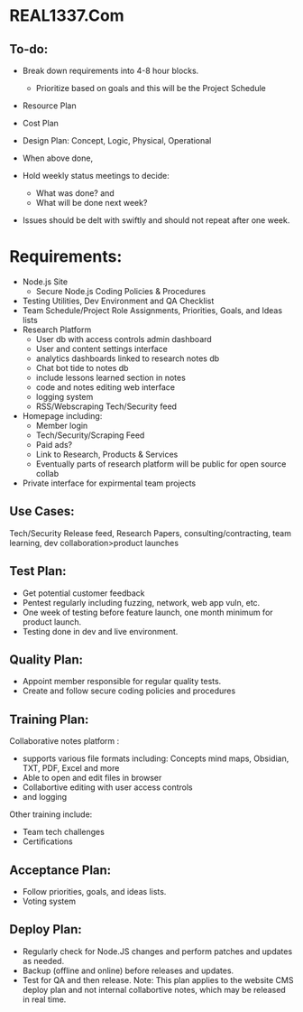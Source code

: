 # REAL1337.Com 

To-do:
------
- Break down requirements into 4-8 hour blocks.
    - Prioritize based on goals and this will be the Project Schedule
- Resource Plan
- Cost Plan
- Design Plan: Concept, Logic, Physical, Operational

- When above done,
- Hold weekly status meetings to decide:
  - What was done? and
  - What will be done next week?
- Issues should be delt with swiftly and should not repeat after one week.

Requirements:
=============
- Node.js Site
  - Secure Node.js Coding Policies & Procedures
- Testing Utilities, Dev Environment and QA Checklist
- Team Schedule/Project Role Assignments, Priorities, Goals, and Ideas lists
- Research Platform
  - User db with access controls admin dashboard
  - User and content settings interface
  - analytics dashboards linked to research notes db
  - Chat bot tide to notes db
  - include lessons learned section in notes
  - code and notes editing web interface
  - logging system
  - RSS/Webscraping Tech/Security feed
- Homepage including:
  - Member login
  - Tech/Security/Scraping Feed
  - Paid ads?
  - Link to Research, Products & Services
  - Eventually parts of research platform will be public for open source collab
- Private interface for expirmental team projects

Use Cases:
----------
Tech/Security Release feed, Research Papers, consulting/contracting, team learning, dev collaboration>product launches


Test Plan:
----------
- Get potential customer feedback
- Pentest regularly including fuzzing, network, web app vuln, etc.
- One week of testing before feature launch, one month minimum for product launch.
- Testing done in dev and live environment.


Quality Plan:
-------------
- Appoint member responsible for regular quality tests.
- Create and follow secure coding policies and procedures


Training Plan:
--------------
Collaborative notes platform :
 - supports various file formats including: Concepts mind maps, Obsidian, TXT, PDF, Excel and more
 - Able to open and edit files in browser
 - Collabortive editing with user access controls
 - and logging

Other training include:
 - Team tech challenges
 - Certifications
   

Acceptance Plan:
----------------
- Follow priorities, goals, and ideas lists.
- Voting system


Deploy Plan:
------------
- Regularly check for Node.JS changes and perform patches and updates as needed.
- Backup (offline and online) before releases and updates.
- Test for QA and then release.
Note: This plan applies to the website CMS deploy plan and not internal collabortive notes, which may be released in real time.
